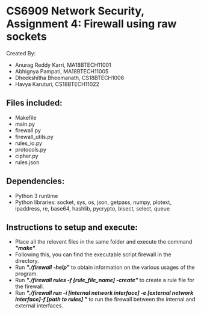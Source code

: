 # CS6909 Network Security, Assignment 4: Firewall using raw sockets
Created By:
* Anurag Reddy Karri, MA18BTECH11001
* Abhignya Pampati, MA18BTECH11005
* Dheekshitha Bheemanath, CS18BTECH1006
* Havya Karuturi, CS18BTECH11022 


## Files included:
* Makefile
* main.py
* firewall.py
* firewall_utils.py
* rules_io.py
* protocols.py
* cipher.py
* rules.json

## Dependencies:
* Python 3 runtime
* Python libraries: socket, sys, os, json, getpass, numpy, plotext, ipaddress, re, base64, hashlib, pycrypto, bisect, select, queue

## Instructions to setup and execute:
* Place all the relevent files in the same folder and execute the command ***"make"***.
* Following this, you can find the executable script firewall in the directory.
* Run ***"./firewall -help"*** to obtain information on the various usages of the program.
* Run ***"./firewall rules -f [rule_file_name] -create"*** to create a rule file for the firewall.
* Run ***"./firewall run -i [internal network interface] -e [external network interface]-f [path to rules] "*** to run the firewall between the internal and external interfaces.